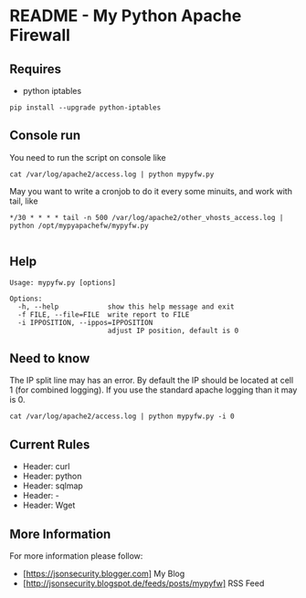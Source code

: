 README - My Python Apache Firewall
=====
## Requires
* python iptables 
```
pip install --upgrade python-iptables
```
## Console run
You need to run the script on console like
```
cat /var/log/apache2/access.log | python mypyfw.py
```
May you want to write a cronjob to do it every some minuits, and work with tail, like
```
*/30 * * * * tail -n 500 /var/log/apache2/other_vhosts_access.log | python /opt/mypyapachefw/mypyfw.py


```

## Help
```
Usage: mypyfw.py [options]

Options:
  -h, --help            show this help message and exit
  -f FILE, --file=FILE  write report to FILE
  -i IPPOSITION, --ippos=IPPOSITION
                        adjust IP position, default is 0
```

## Need to know
The IP split line may has an error.
By default the IP should be located at cell 1 (for combined logging). If you use the standard apache logging than it may is 0. 
```
cat /var/log/apache2/access.log | python mypyfw.py -i 0
```

## Current Rules
* Header: curl
* Header: python
* Header: sqlmap
* Header: - 
* Header: Wget

## More Information
For more information please follow:
* [https://jsonsecurity.blogger.com] My Blog
* [http://jsonsecurity.blogspot.de/feeds/posts/mypyfw] RSS Feed
